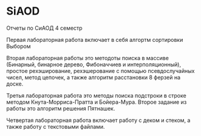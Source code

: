 # SiAOD
Отчеты по СиАОД 4 семестр

Первая лабораторная работа включает в себя алгортм сортировки Выбором

Вторая лабораторная работы это методоты поиска в массиве (Бинарный, бинарное дерево, Фибоначчиев и интерполяционный), простое рехэширование, рехэшерование с помощью псевдослучайных чисел, метод цепочек, а также алгоритм расстановки 8 ферзей на доске.

Третья лабораторная работа это методы поиска подстроки в строке методом Кнута-Морриса-Пратта и Бойера-Мура. Второе задание из работы это алгоритм решения Пятнашек.

Четвертая лабораторная работа включает работу с деком и стеком, а также работу с текстовыми файлами.
